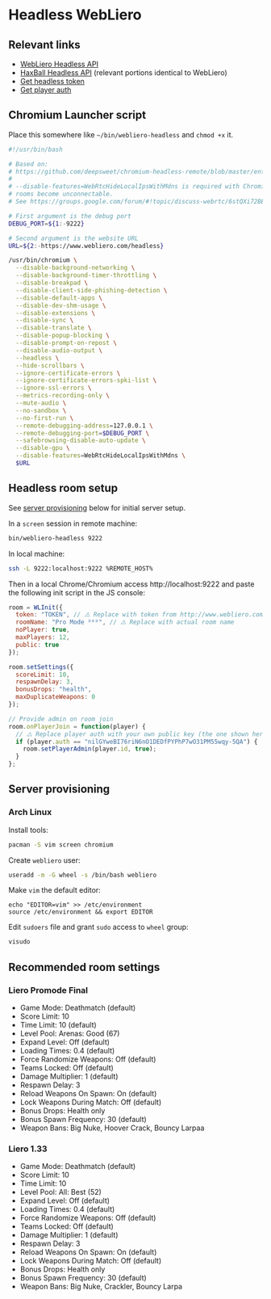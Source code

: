 # Headless WebLiero

## Relevant links

* [WebLiero Headless API](https://www.webliero.com/headlessdocs.txt)
* [HaxBall Headless API](https://github.com/haxball/haxball-issues/wiki/Headless-Host) (relevant portions identical to WebLiero)
* [Get headless token](http://www.webliero.com/headlesstoken)
* [Get player auth](https://www.webliero.com/playerauth)

## Chromium Launcher script

Place this somewhere like `~/bin/webliero-headless` and `chmod +x` it.

```bash
#!/usr/bin/bash

# Based on:
# https://github.com/deepsweet/chromium-headless-remote/blob/master/entrypoint.sh
#
# --disable-features=WebRtcHideLocalIpsWithMdns is required with Chromium >= 78, otherwise
# rooms become unconnectable.
# See https://groups.google.com/forum/#!topic/discuss-webrtc/6stQXi72BEU

# First argument is the debug port
DEBUG_PORT=${1:-9222}

# Second argument is the website URL
URL=${2:-https://www.webliero.com/headless}

/usr/bin/chromium \
  --disable-background-networking \
  --disable-background-timer-throttling \
  --disable-breakpad \
  --disable-client-side-phishing-detection \
  --disable-default-apps \
  --disable-dev-shm-usage \
  --disable-extensions \
  --disable-sync \
  --disable-translate \
  --disable-popup-blocking \
  --disable-prompt-on-repost \
  --disable-audio-output \
  --headless \
  --hide-scrollbars \
  --ignore-certificate-errors \
  --ignore-certificate-errors-spki-list \
  --ignore-ssl-errors \
  --metrics-recording-only \
  --mute-audio \
  --no-sandbox \
  --no-first-run \
  --remote-debugging-address=127.0.0.1 \
  --remote-debugging-port=$DEBUG_PORT \
  --safebrowsing-disable-auto-update \
  --disable-gpu \
  --disable-features=WebRtcHideLocalIpsWithMdns \
  $URL
```

## Headless room setup

See [server provisioning](#server_provisioning) below for initial server setup.

In a `screen` session in remote machine:

```bash
bin/webliero-headless 9222
```

In local machine:

```bash
ssh -L 9222:localhost:9222 %REMOTE_HOST%
```

Then in a local Chrome/Chromium access http://localhost:9222 and paste the following init script in the JS console:

```javascript
room = WLInit({
  token: "TOKEN", // ⚠️ Replace with token from http://www.webliero.com/headlesstoken
  roomName: "Pro Mode ᴰᴱᴰ", // ⚠️ Replace with actual room name
  noPlayer: true,
  maxPlayers: 12,
  public: true
});

room.setSettings({
  scoreLimit: 10,
  respawnDelay: 3,
  bonusDrops: "health",
  maxDuplicateWeapons: 0
});

// Provide admin on room join
room.onPlayerJoin = function(player) {
  // ⚠️ Replace player auth with your own public key (the one shown here is pilaf's)
  if (player.auth == "nilGYweBI76riN6nO1DEDfPYPhP7wO31PM55wqy-5QA") {
    room.setPlayerAdmin(player.id, true);
  }
};
```

## Server provisioning

### Arch Linux

Install tools:

```bash
pacman -S vim screen chromium
```

Create `webliero` user:

```bash
useradd -m -G wheel -s /bin/bash webliero
```

Make `vim` the default editor:

```
echo "EDITOR=vim" >> /etc/environment
source /etc/environment && export EDITOR
```

Edit `sudoers` file and grant `sudo` access to `wheel` group:

```bash
visudo
```

## Recommended room settings

### Liero Promode Final

* Game Mode: Deathmatch (default)
* Score Limit: 10
* Time Limit: 10 (default)
* Level Pool: Arenas: Good (67)
* Expand Level: Off (default)
* Loading Times: 0.4 (default)
* Force Randomize Weapons: Off (default)
* Teams Locked: Off (default)
* Damage Multiplier: 1 (default)
* Respawn Delay: 3
* Reload Weapons On Spawn: On (default)
* Lock Weapons During Match: Off (default)
* Bonus Drops: Health only
* Bonus Spawn Frequency: 30 (default)
* Weapon Bans: Big Nuke, Hoover Crack, Bouncy Larpaa

### Liero 1.33

* Game Mode: Deathmatch (default)
* Score Limit: 10
* Time Limit: 10
* Level Pool: All: Best (52)
* Expand Level: Off (default)
* Loading Times: 0.4 (default)
* Force Randomize Weapons: Off (default)
* Teams Locked: Off (default)
* Damage Multiplier: 1 (default)
* Respawn Delay: 3
* Reload Weapons On Spawn: On (default)
* Lock Weapons During Match: Off (default)
* Bonus Drops: Health only
* Bonus Spawn Frequency: 30 (default)
* Weapon Bans: Big Nuke, Crackler, Bouncy Larpa
